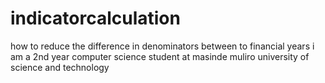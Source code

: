 # indicatorcalculation
how to reduce the difference in denominators between to financial years
i am  a  2nd year  computer science student at masinde muliro university of science and technology
